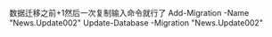 数据迁移之前+1然后一次复制输入命令就行了 
Add-Migration -Name "News.Update002" 
Update-Database -Migration "News.Update002" 